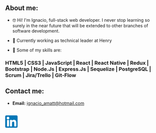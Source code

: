## About me:

- 🤓 Hi! I'm Ignacio, full-stack web developer. I never stop learning so surely in the near future that will be extended to other branches of software development. 

- 👀 Currently working as technical leader at Henry

- 🚀 Some of my skills are:

### HTML5 | CSS3 | JavaScript | React | React Native | Redux | Bootstrap | Node.Js | Express.Js | Sequelize | PostgreSQL | Scrum | Jira/Trello | Git-Flow

## Contact me: 

 - **Email:** ignacio_amatt@hotmail.com
  <a href="https://www.linkedin.com/in/ignacio-amatt/" target="blank">
  <br>
<img align="center" src="linkedin.png" alt="https://www.linkedin.com/in/ignacio-amatt/" height="40" width="40" /></a>
<br>
